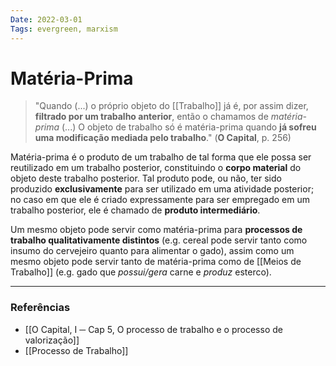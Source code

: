 ```yaml
---
Date: 2022-03-01
Tags: evergreen, marxism
---
```

# Matéria-Prima
> "Quando (...) o próprio objeto do [[Trabalho]] já é, por assim dizer, **filtrado por um trabalho anterior**, então o chamamos de *matéria-prima* (...)
> O objeto de trabalho só é matéria-prima quando **já sofreu uma modificação mediada pelo trabalho**."
> (**O Capital**, p. 256)

Matéria-prima é o produto de um trabalho de tal forma que ele possa ser reutilizado em um trabalho posterior, constituindo o **corpo material** do objeto deste trabalho posterior. Tal produto pode, ou não, ter sido produzido **exclusivamente** para ser utilizado em uma atividade posterior; no caso em que ele é criado expressamente para ser empregado em um trabalho posterior, ele é chamado de **produto intermediário**.

Um mesmo objeto pode servir como matéria-prima para **processos de trabalho qualitativamente distintos** (e.g. cereal pode servir tanto como insumo do cervejeiro quanto para alimentar o gado), assim como um mesmo objeto pode servir tanto de matéria-prima como de [[Meios de Trabalho]] (e.g. gado que *possui/gera* carne e *produz* esterco).

---
### Referências
- [[O Capital, I ─ Cap 5, O processo de trabalho e o processo de valorização]]
- [[Processo de Trabalho]]